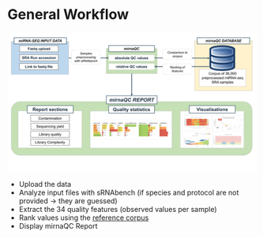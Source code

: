 # General Workflow

![Screenshot](img/workflow.jpg)

+ Upload the data
+ Analyze input files with sRNAbench (if species and protocol are not provided → they are guessed)
+ Extract the 34 quality features (observed values per sample)
+ Rank values using the [reference corpus](database.md)
+ Display mirnaQC Report
